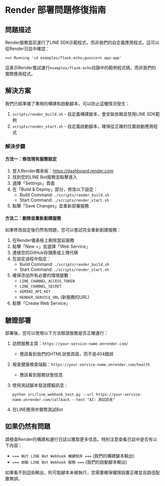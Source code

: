 # Render 部署問題修復指南

## 問題描述

Render服務當前運行了LINE SDK示範程式，而非我們的自定義應用程式。這可以從Render日誌中確認：

```
==> Running 'cd examples/flask-echo;gunicorn app:app'
```

這表示Render嘗試運行`examples/flask-echo`目錄中的範例程式碼，而非我們的實際應用程式。

## 解決方案

我們已經準備了專用的構建和啟動腳本，可以防止這種情況發生：

1. `scripts/render_build.sh` - 自定義構建腳本，會安裝依賴並禁用LINE SDK範例
2. `scripts/render_start.sh` - 自定義啟動腳本，確保從正確的位置啟動應用程式

### 解決步驟

#### 方法一：修改現有服務設定

1. 登入Render儀表板：https://dashboard.render.com
2. 找到您的LINE Bot服務並點擊進入
3. 選擇「Settings」頁面
4. 在「Build & Deploy」部分，修改以下設定：
   - Build Command: `./scripts/render_build.sh`
   - Start Command: `./scripts/render_start.sh`
5. 點擊「Save Changes」並重新部署服務

#### 方法二：刪除並重新創建服務

如果修改設定後仍然有問題，您可以嘗試完全重新創建服務：

1. 在Render儀表板上刪除當前服務
2. 點擊「New +」並選擇「Web Service」
3. 連接您的GitHub存儲庫或上傳代碼
4. 在設定過程中指定：
   - Build Command: `./scripts/render_build.sh`
   - Start Command: `./scripts/render_start.sh`
5. 確保添加所有必要的環境變數：
   - `LINE_CHANNEL_ACCESS_TOKEN`
   - `LINE_CHANNEL_SECRET`
   - `GEMINI_API_KEY`
   - `RENDER_SERVICE_URL` (新服務的URL)
6. 點擊「Create Web Service」

## 驗證部署

部署後，您可以使用以下方法驗證服務是否正確運行：

1. 訪問服務主頁：`https://your-service-name.onrender.com/`
   - 應該看到我們的HTML狀態頁面，而不是404錯誤

2. 檢查健康檢查端點：`https://your-service-name.onrender.com/health`
   - 應該看到服務狀態信息

3. 使用測試腳本發送模擬訊息：
   ```
   python src/line_webhook_test.py --url https://your-service-name.onrender.com/callback --text "AI: 測試訊息"
   ```

4. 在LINE應用中實際測試Bot

## 如果仍然有問題

請檢查Render的構建和運行日誌以獲取更多信息。特別注意查看日誌中是否有以下內容：

- `=== 執行 LINE Bot Webhook 構建程序 ===` (我們的構建腳本輸出)
- `=== 啟動 LINE Bot Webhook 服務 ===` (我們的啟動腳本輸出)

如果看不到這些輸出，則可能腳本未被執行，您需要確保權限設置正確並且路徑配置無誤。

